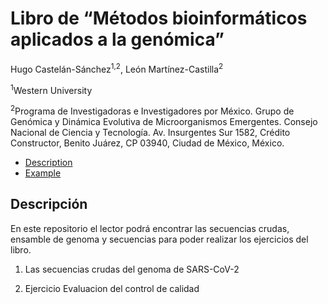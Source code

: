 # Libro de “Métodos bioinformáticos aplicados a la genómica”

Hugo Castelán-Sánchez<sup>1,2</sup>, León Martínez-Castilla<sup>2</sup>

<sup>1</sup>Western University 

<sup>2</sup>Programa de Investigadoras e Investigadores por México. Grupo de Genómica y Dinámica Evolutiva de Microorganismos Emergentes. Consejo Nacional de Ciencia y Tecnología. Av. Insurgentes Sur 1582, Crédito Constructor, Benito Juárez, CP 03940, Ciudad de México, México.

- [Description](#Description)
- [Example](#Example)

## Descripción

En este repositorio el lector podrá encontrar las secuencias crudas, ensamble de genoma y secuencias para poder realizar los ejercicios del libro. 

1. Las secuencias crudas del genoma de SARS-CoV-2


2. Ejercicio Evaluacion  del control de calidad 
